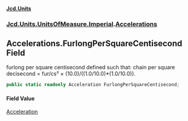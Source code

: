 #### [Jcd.Units](index 'index')
### [Jcd.Units.UnitsOfMeasure.Imperial](Jcd.Units.UnitsOfMeasure.Imperial 'Jcd.Units.UnitsOfMeasure.Imperial').[Accelerations](Accelerations 'Jcd.Units.UnitsOfMeasure.Imperial.Accelerations')

## Accelerations.FurlongPerSquareCentisecond Field

furlong per square centisecond defined such that: chain per square decisecond = fur/cs² ×
(10.0)/((1.0/10.0)*(1.0/10.0)).

```csharp
public static readonly Acceleration FurlongPerSquareCentisecond;
```

#### Field Value
[Acceleration](Acceleration 'Jcd.Units.UnitTypes.Acceleration')